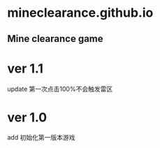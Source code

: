 # mineclearance.github.io
Mine clearance game
---

# ver 1.1
update 第一次点击100%不会触发雷区

# ver 1.0
add 初始化第一版本游戏

